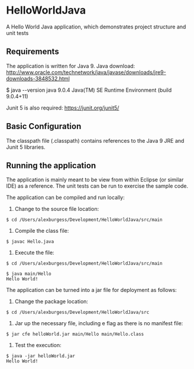 # HelloWorldJava
A Hello World Java application, which demonstrates project structure and unit tests

## Requirements
The application is written for Java 9.  Java download: http://www.oracle.com/technetwork/java/javase/downloads/jre9-downloads-3848532.html

$ java --version
java 9.0.4
Java(TM) SE Runtime Environment (build 9.0.4+11)

Junit 5 is also required: https://junit.org/junit5/

## Basic Configuration
The classpath file (.classpath) contains references to the Java 9 JRE and Junit 5 libraries.

## Running the application
The application is mainly meant to be view from within Eclipse (or similar IDE) as a reference.  The unit tests can be run to exercise the sample code.

The application can be compiled and run locally:
1. Change to the source file location: 
  ```
  $ cd /Users/alexburgess/Development/HelloWorldJava/src/main
  ```
1. Compile the class file:
  ```
  $ javac Hello.java
  ```
1. Execute the file:
  ```
  $ cd /Users/alexburgess/Development/HelloWorldJava/src/main

  $ java main/Hello
  Hello World!
  ```

The application can be turned into a jar file for deployment as follows:
1. Change the package location:
```
$ cd /Users/alexburgess/Development/HelloWorldJava/src
```
1. Jar up the necessary file, including e flag as there is no manifest file:
```
$ jar cfe helloWorld.jar main/Hello main/Hello.class 
```
1. Test the execution:
```
$ java -jar helloWorld.jar 
Hello World!
```
